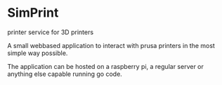 # SimPrint

printer service for 3D printers

A small webbased application to interact with prusa printers in the most simple way possible.

The application can be hosted on a raspberry pi, a regular server or anything else capable running go code.
